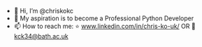 - 👋 Hi, I’m @chriskokc
- 💞️ My aspiration is to become a Professional Python Developer
- 📫 How to reach me: :star: www.linkedin.com/in/chris-ko-uk/ OR :email: kck34@bath.ac.uk

<!---
chriskokc/chriskokc is a ✨ special ✨ repository because its `README.md` (this file) appears on your GitHub profile.
You can click the Preview link to take a look at your changes.
--->
